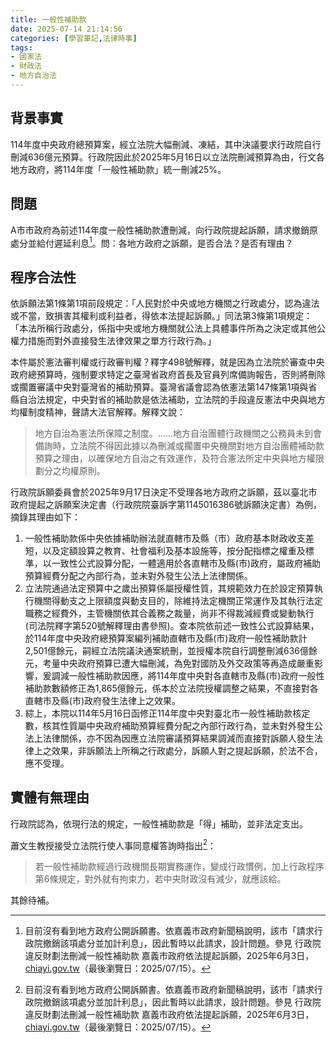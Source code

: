 ```yaml
---
title: 一般性補助款
date: 2025-07-14 21:14:56
categories: [學習筆記,法律時事]
tags:
- 國家法
- 財政法
- 地方自治法
---
```


## 背景事實

114年度中央政府總預算案，經立法院大幅刪減、凍結，其中決議要求行政院自行刪減636億元預算。行政院因此於2025年5月16日以立法院刪減預算為由，行文各地方政府，將114年度「一般性補助款」統一刪減25%。

## 問題
A市市政府為前述114年度一般性補助款遭刪減，向行政院提起訴願，請求撤銷原處分並給付遲延利息[^1]。問：各地方政府之訴願，是否合法？是否有理由？

[^1]: 目前沒有看到地方政府公開訴願書。依嘉義市政府新聞稿說明，該市「請求行政院撤銷該項處分並加計利息」，因此暫時以此請求，設計問題。參見 行政院違反財劃法刪減一般性補助款 嘉義市政府依法提起訴願，2025年6月3日，[chiayi.gov.tw](https://www.chiayi.gov.tw/News_Content.aspx?n=454&sms=9149&s=857174)（最後瀏覽日：2025/07/15）。

## 程序合法性

依訴願法第1條第1項前段規定：「人民對於中央或地方機關之行政處分，認為違法或不當，致損害其權利或利益者，得依本法提起訴願。」同法第3條第1項規定：「本法所稱行政處分，係指中央或地方機關就公法上具體事件所為之決定或其他公權力措施而對外直接發生法律效果之單方行政行為。」

本件屬於憲法審判權或行政審判權？釋字498號解釋，就是因為立法院於審查中央政府總預算時，強制要求特定之臺灣省政府首長及官員列席備詢報告，否則將刪除或擱置審議中央對臺灣省的補助預算。臺灣省議會認為依憲法第147條第1項與省縣自治法規定，中央對省的補助款是依法補助，立法院的手段違反憲法中央與地方均權制度精神，聲請大法官解釋。解釋文說：

> 地方自治為憲法所保障之制度。……地方自治團體行政機關之公務員未到會備詢時，立法院不得因此據以為刪減或擱置中央機關對地方自治團體補助款預算之理由，以確保地方自治之有效運作，及符合憲法所定中央與地方權限劃分之均權原則。

行政院訴願委員會於2025年9月17日決定不受理各地方政府之訴願，茲以臺北市政府提起之訴願案決定書（行政院院臺訴字第1145016386號訴願決定書）為例，摘錄其理由如下：

1. 一般性補助款係中央依據補助辦法就直轄市及縣（市）政府基本財政收支差短，以及定額設算之教育、社會福利及基本設施等，按分配指標之權重及標準，以一致性公式設算分配，一體適用於各直轄市及縣(市)政府，屬政府補助預算經費分配之內部行為，並未對外發生公法上法律關係。
2. 立法院通過法定預算中之歲出預算係屬授權性質，其規範效力在於設定預算執行機關得動支之上限額度與動支目的，除維持法定機關正常運作及其執行法定職務之經費外，主管機關依其合義務之裁量，尚非不得裁減經費或變動執行(司法院釋字第520號解釋理由書參照)。查本院依前述一致性公式設算結果，於114年度中央政府總預算案編列補助直轄市及縣(市)政府一般性補助款計2,501億餘元，嗣經立法院議決通案統刪，並授權本院自行調整刪減636億餘元，考量中央政府預算已遭大幅刪減，為免對國防及外交政策等再造成嚴重影響，爰調減一般性補助款因應，將114年度中央對各直轄市及縣(市)政府一般性補助款數額修正為1,865億餘元，係本於立法院授權調整之結果，不直接對各直轄市及縣(市)政府發生法律上之效果。
3. 綜上，本院以114年5月16日函修正114年度中央對臺北市一般性補助款核定數，核其性質屬中央政府補助預算經費分配之內部行政行為，並未對外發生公法上法律關係，亦不因為因應立法院審議預算結果調減而直接對訴願人發生法律上之效果，非訴願法上所稱之行政處分，訴願人對之提起訴願，於法不合，應不受理。

## 實體有無理由

行政院認為，依現行法的規定，一般性補助款是「得」補助，並非法定支出。

蕭文生教授接受立法院行使人事同意權答詢時指出[^1]：

> 若一般性補助款經過行政機關長期實務運作，變成行政慣例，加上行政程序第6條規定，對外就有拘束力，若中央財政沒有減少，就應該給。

[^1]: 趙婉淳，地方一般性補助款 大法官被提名人蕭文生：中央財政未減前提下該給，2025年7月10日，Rti 中央廣播電臺，[rti.org.tw](https://www.rti.org.tw/news?uid=3&pid=151614)（最後瀏覽日：2025/07/14）。

其餘待補。
